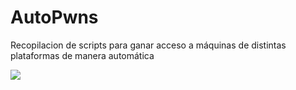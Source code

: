 # AutoPwns
Recopilacion de scripts para ganar acceso a máquinas de distintas plataformas de manera automática

<img src=https://i.imgur.com/Ai1IYY0.gif/>
